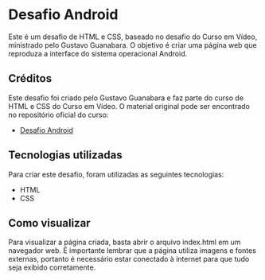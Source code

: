 # Desafio Android

Este é um desafio de HTML e CSS, baseado no desafio do Curso em Vídeo, ministrado pelo Gustavo Guanabara. O objetivo é criar uma página web que reproduza a interface do sistema operacional Android.

## Créditos

Este desafio foi criado pelo Gustavo Guanabara e faz parte do curso de HTML e CSS do Curso em Vídeo. O material original pode ser encontrado no repositório oficial do curso:

- [Desafio Android](https://github.com/gustavoguanabara/html-css/blob/master/desafios/modulo-02/d010/desafio-android.pdf)

## Tecnologias utilizadas

Para criar este desafio, foram utilizadas as seguintes tecnologias:

- HTML
- CSS

## Como visualizar

Para visualizar a página criada, basta abrir o arquivo index.html em um navegador web. É importante lembrar que a página utiliza imagens e fontes externas, portanto é necessário estar conectado à internet para que tudo seja exibido corretamente.
